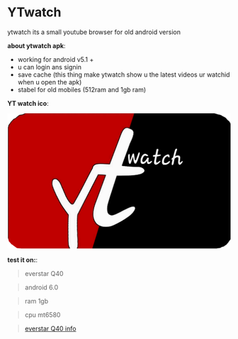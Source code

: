 # YTwatch
ytwatch its a small youtube browser for old android version

 **about ytwatch apk**:
 - working for android v5.1 +
 - u can login ans signin
 - save cache (this thing make ytwatch show u the latest videos ur watchid when u open the apk)
 - stabel for old mobiles (512ram and 1gb ram) 

**YT watch ico**:
 
 ![Image](https://github.com/happyhere-TN/YTwatch/blob/main/ytwatch.png?raw=true)

 

**test it on:**:

> everstar Q40

> android 6.0

> ram 1gb

> cpu mt6580

> [everstar Q40 info](https://www.affariyet.com/smartphone-tunisie/everstar-q40-q40.html)
